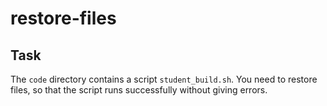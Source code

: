 # restore-files

## Task

The `code` directory contains a script `student_build.sh`. You need to restore files, so that the script runs successfully without giving errors.
